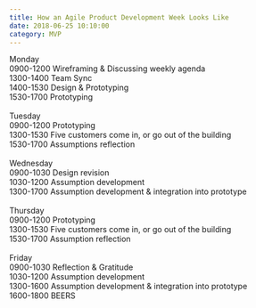 ```yaml
---
title: How an Agile Product Development Week Looks Like
date: 2018-06-25 10:10:00
category: MVP
---
```

<!DOCTYPE html>
<html>
<body>
Monday<br>
0900-1200 Wireframing & Discussing weekly agenda<br>
1300-1400 Team Sync<br>
1400-1530 Design & Prototyping<br>
1530-1700 Prototyping<br>
<br>
Tuesday<br>
0900-1200 Prototyping<br>
1300-1530 Five customers come in, or go out of the building<br>
1530-1700 Assumptions reflection<br>
<br>
Wednesday<br>
0900-1030 Design revision<br>
1030-1200 Assumption development<br>
1300-1700 Assumption development & integration into prototype<br>
<br>
Thursday<br>
0900-1200 Prototyping<br>
1300-1530 Five customers come in, or go out of the building<br>
1530-1700 Assumption reflection<br>
<br>
Friday<br>
0900-1030 Reflection & Gratitude<br>
1030-1200 Assumption development<br>
1300-1600 Assumption development & integration into prototype<br>
1600-1800 BEERS<br>
</body>

</html>
